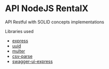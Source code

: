 # API NodeJS RentalX

API Restful with SOLID concepts implementations

Libraries used

- [express](https://www.npmjs.com/package/express)
- [uuid](https://www.npmjs.com/package/uuid)
- [multer](https://www.npmjs.com/package/multer)
- [csv-parse](https://www.npmjs.com/package/csv-parse)
- [swagger-ui-express](https://www.npmjs.com/package/swagger-ui-express)